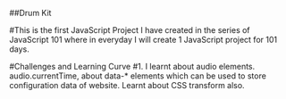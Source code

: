 ##Drum Kit

#This is the first JavaScript Project I have created in the series of JavaScript 101 where in everyday I will create 1 JavaScript project for 101 days.

#Challenges and Learning Curve
#1. I learnt about audio elements. audio.currentTime, about data-* elements which can be used to store configuration data of website. Learnt about CSS transform also.  